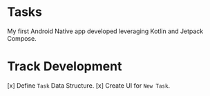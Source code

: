 # Tasks

My first Android Native app developed leveraging Kotlin and Jetpack Compose.

# Track Development

[x] Define `Task` Data Structure.
[x] Create UI for `New Task`.
